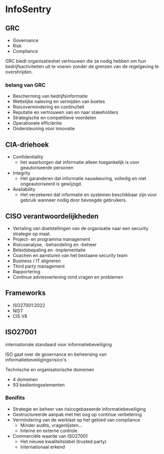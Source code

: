 # InfoSentry

## GRC
- Governance
- Risk
- Compliance

GRC biedt organisatieshet vertrouwen die ze nodig hebben om hun bedrijfsactiviteiten uit te voeren zonder de grenzen van de regelgeving te overshrijden.


### belang van GRC
- Bescherming van bedrijfsinformatie
- Wettelijke naleving en vermijden van boetes
- Risicovermindering en continuïteit
- Reputatie en vertrouwen van en naar stakeholders
- Strategische en competitieve voordelen
- Operationele efficiëntie
- Ondersteuning voor innovatie

## CIA-driehoek
- Confidentiality
    - het waarborgen dat informatie alleen toegankelijk is voor geautoriseerde personen
- Integrity
    - Het garanderen dat informatie nauwkeuring, volledig en niet ongeautoriseerd is gewijzigd.
- Availability
    - Het verzekeren dat informatie en systemen beschikbaar zijn voor gebruik wanneer nodig door bevoegde gebruikers.

## CISO verantwoordelijkheden
- Vertaling van doelstellingen van de organisatie naar een security strategie op maat.
- Project- en programma management
- Risicoanalyse, -behandeling en -beheer
- Beleidsbepaling en -implementatie
- Coachen en aansturen van het bestaane security team
- Business / IT aligneren
- Third party management
- Rapportering
- Continue adviesverlening rond vragen en problemen

## Frameworks
- ISO27001:2022
- NIST
- CIS V8

## ISO27001
internationale standaard voor informatiebeveiliging

ISO gaat over de governance en beheersing van informatiebeveiligingsrisico's

Technische en organisatorische domeinen
- 4 domeinen
- 93 bedieningselementen

### Benifits
- Strategie en beheer van risicogebaseerde informatiebeveiliging
- Gestructureerde aanpak met het oog op continue verbetering
- Vermindering van de werklast op het gebied van compliance
    - Minder audits, vragenlijsten...
    - Interne en externe controle
- Commerciële waarde van ISO27001
    - Het nieuwe kwaliteitslabel (trusted party)
    - Internationaal erkend

